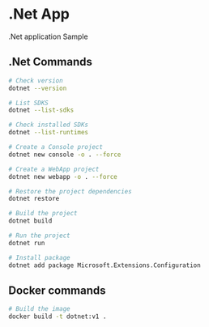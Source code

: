 # .Net App
.Net application Sample


## .Net Commands

```bash
# Check version
dotnet --version

# List SDKS
dotnet --list-sdks

# Check installed SDKs
dotnet --list-runtimes

# Create a Console project
dotnet new console -o . --force 

# Create a WebApp project
dotnet new webapp -o . --force 

# Restore the project dependencies
dotnet restore

# Build the project
dotnet build

# Run the project
dotnet run

# Install package
dotnet add package Microsoft.Extensions.Configuration
```

## Docker commands

```bash
# Build the image
docker build -t dotnet:v1 .
```